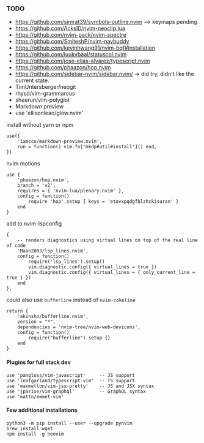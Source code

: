 ### TODO

- https://github.com/simrat39/symbols-outline.nvim --> keymaps pending
- https://github.com/AckslD/nvim-neoclip.lua
- https://github.com/nvim-pack/nvim-spectre
- https://github.com/SmiteshP/nvim-navbuddy
- https://github.com/kevinhwang91/nvim-bqf#installation
- https://github.com/luukvbaal/statuscol.nvim
- https://github.com/jose-elias-alvarez/typescript.nvim
- https://github.com/phaazon/hop.nvim
- https://github.com/sidebar-nvim/sidebar.nvim/ -> did try, didn't like the current state.
- TimUntersberger/neogit
- rhysd/vim-grammarous
- sheerun/vim-polyglot
- Markdown preview
- use 'ellisonleao/glow.nvim'

install without yarn or npm
```
use({ 
    'iamcco/markdown-preview.nvim',
    run = function() vim.fn['mkdp#util#install']() end,
})
```

nvim motions
```
use {
    'phaazon/hop.nvim',
    branch = 'v2',
    requires = { 'nvim-lua/plenary.nvim' },
    config = function()
        require 'hop'.setup { keys = 'etovxpqdgfblzhckisuran' }
    end
}
```

add to nvim-lspconfig
```
{
    -- renders diagnostics using virtual lines on top of the real line of code
    'Maan2003/lsp_lines.nvim',
    config = function()
        require('lsp_lines').setup()
        vim.diagnostic.config({ virtual_lines = true })
        vim.diagnostic.config({ virtual_lines = { only_current_line = true } })
    end
},
```

could also use `bufferline` instead of `nvim-cokeline`
```
return {
    'akinsho/bufferline.nvim',
    version = "*",
    dependencies = 'nvim-tree/nvim-web-devicons',
    config = function()
        require("bufferline").setup {}
    end
}
```

#### Plugins for full stack dev
```
use 'pangloss/vim-javascript'     -- JS support
use 'leafgarland/typescript-vim'  -- TS support
use 'maxmellon/vim-jsx-pretty'    -- JS and JSX syntax
use 'jparise/vim-graphql'         -- GraphQL syntax
use 'mattn/emmet-vim'
```

#### Few additional installations
```
python3 -m pip install --user --upgrade pynvim
brew install wget
npm install -g neovim
```
